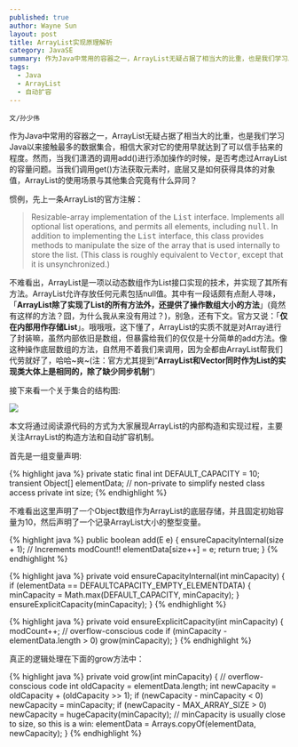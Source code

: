 ```yaml
---
published: true
author: Wayne Sun
layout: post
title: ArrayList实现原理解析
category: JavaSE
summary: 作为Java中常用的容器之一，ArrayList无疑占据了相当大的比重，也是我们学习Java以来接触最多的数据集合，相信大家对它的使用早就达到了可以信手拈来的程度。然而，当我们潇洒的调用add()进行添加操作的时候，是否考虑过ArrayList的容量问题。当我们调用get()方法获取元素时，底层又是如何获得具体的对象值，ArrayList的使用场景与其他集合究竟有什么异同？
tags:
  - Java
  - ArrayList
  - 自动扩容
---
```


`文/孙少伟`

作为Java中常用的容器之一，ArrayList无疑占据了相当大的比重，也是我们学习Java以来接触最多的数据集合，相信大家对它的使用早就达到了可以信手拈来的程度。然而，当我们潇洒的调用add()进行添加操作的时候，是否考虑过ArrayList的容量问题。当我们调用get()方法获取元素时，底层又是如何获得具体的对象值，ArrayList的使用场景与其他集合究竟有什么异同？

惯例，先上一条ArrayList的官方注解：

> Resizable-array implementation of the <tt>List</tt> interface.  Implements all optional list operations, and permits all elements, including <tt>null</tt>.  In addition to implementing the <tt>List</tt> interface, this class provides methods to manipulate the size of the array that is used internally to store the list.  (This class is roughly equivalent to <tt>Vector</tt>, except that it is unsynchronized.)

不难看出，ArrayList是一项以动态数组作为List接口实现的技术，并实现了其所有方法。ArrayList允许存放任何元素包括null值。其中有一段话颇有点耐人寻味，「**ArrayList除了实现了List的所有方法外，还提供了操作数组大小的方法**」(竟然有这样的方法？囧，为什么我从来没有用过？)，别急，还有下文。官方又说：「**仅在内部用作存储List**」。哦哦哦，这下懂了，ArrayList的实质不就是对Array进行了封装嘛，虽然内部依旧是数组，但暴露给我们的仅仅是十分简单的add方法。像这种操作底层数组的方法，自然用不着我们来调用，因为全都由ArrayList帮我们代劳就好了，哈哈~爽~(注：官方尤其提到<q>**ArrayList和Vector同时作为List的实现类大体上是相同的，除了缺少同步机制**</q>)

接下来看一个关于集合的结构图:

![](http://cdowv.img48.wal8.com/img48/519761_20150601204824/1464240935.jpg)

本文将通过阅读源代码的方式为大家展现ArrayList的内部构造和实现过程，主要关注ArrayList的构造方法和自动扩容机制。

首先是一组变量声明:

{% highlight java %} 
private static final int DEFAULT_CAPACITY = 10;
transient Object[] elementData; // non-private to simplify nested class access
private int size;
{% endhighlight %}

不难看出这里声明了一个Object数组作为ArrayList的底层存储，并且固定初始容量为10，然后声明了一个记录ArrayList大小的整型变量。

{% highlight java %} 
public boolean add(E e) {
    ensureCapacityInternal(size + 1);  // Increments modCount!!
    elementData[size++] = e;
    return true;
}
{% endhighlight %}

{% highlight java %} 
private void ensureCapacityInternal(int minCapacity) {
    if (elementData == DEFAULTCAPACITY_EMPTY_ELEMENTDATA) {
        minCapacity = Math.max(DEFAULT_CAPACITY, minCapacity);
    }
    ensureExplicitCapacity(minCapacity);
}
{% endhighlight %}

{% highlight java %} 
private void ensureExplicitCapacity(int minCapacity) {
    modCount++;
    // overflow-conscious code
    if (minCapacity - elementData.length > 0)
        grow(minCapacity);
}
{% endhighlight %}

真正的逻辑处理在下面的grow方法中：

{% highlight java %} 
private void grow(int minCapacity) {
    // overflow-conscious code
    int oldCapacity = elementData.length;
    int newCapacity = oldCapacity + (oldCapacity >> 1);
    if (newCapacity - minCapacity < 0)
        newCapacity = minCapacity;
    if (newCapacity - MAX_ARRAY_SIZE > 0)
        newCapacity = hugeCapacity(minCapacity);
    // minCapacity is usually close to size, so this is a win:
    elementData = Arrays.copyOf(elementData, newCapacity);
}
{% endhighlight %}

